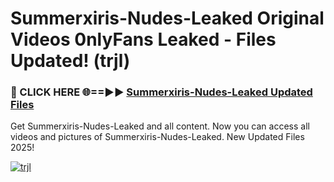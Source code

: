 # Summerxiris-Nudes-Leaked Original Videos 0nlyFans Leaked - Files Updated! (trjl)

<h3>🔴 CLICK HERE 🌐==►► <a href="https://tinyurl.com/yc6ubb5a" rel="nofollow">Summerxiris-Nudes-Leaked Updated Files</a></h3>

Get Summerxiris-Nudes-Leaked and all content. Now you can access all videos and pictures of Summerxiris-Nudes-Leaked. New Updated Files 2025!

[![trjl](https://i.imgur.com/7eu0CRL.gif)](https://tinyurl.com/yc6ubb5a)
